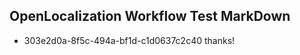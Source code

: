 ## OpenLocalization Workflow Test MarkDown
* 303e2d0a-8f5c-494a-bf1d-c1d0637c2c40 thanks!

<!--HONumber=Jul16_HO5-->


